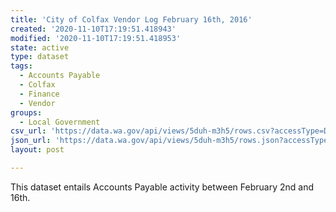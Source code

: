 ```yaml
---
title: 'City of Colfax Vendor Log February 16th, 2016'
created: '2020-11-10T17:19:51.418943'
modified: '2020-11-10T17:19:51.418953'
state: active
type: dataset
tags:
  - Accounts Payable
  - Colfax
  - Finance
  - Vendor
groups:
  - Local Government
csv_url: 'https://data.wa.gov/api/views/5duh-m3h5/rows.csv?accessType=DOWNLOAD'
json_url: 'https://data.wa.gov/api/views/5duh-m3h5/rows.json?accessType=DOWNLOAD'
layout: post

---
```

This dataset entails Accounts Payable activity between February 2nd and 16th.
